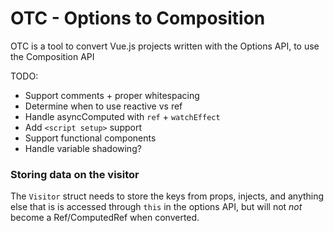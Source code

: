 # OTC - Options to Composition

OTC is a tool to convert Vue.js projects written with the Options API, to use the Composition API


TODO:
- Support comments + proper whitespacing
- Determine when to use reactive vs ref
- Handle asyncComputed with `ref` + `watchEffect`
- Add `<script setup>` support
- Support functional components
- Handle variable shadowing?


### Storing data on the visitor
The `Visitor` struct needs to store the keys from props, injects, and anything else that is is accessed through `this` in the options API, but will not *not* become a Ref/ComputedRef when converted.
